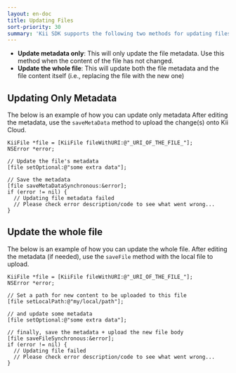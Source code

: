 ```yaml
---
layout: en-doc
title: Updating Files
sort-priority: 30
summary: 'Kii SDK supports the following two methods for updating files:'
---
```

* **Update metadata only**: This will only update the file metadata. Use this
  method when the content of the file has not changed.
* **Update the whole file**: This will update both the file metadata and the
  file content itself (i.e., replacing the file with the new one)

## Updating Only Metadata

The below is an example of how you can update only metadata  After editing the metadata, use the `saveMetaData` method to upload the change(s) onto Kii Cloud.

```objc
KiiFile *file = [KiiFile fileWithURI:@"_URI_OF_THE_FILE_"];
NSError *error;

// Update the file's metadata
[file setOptional:@"some extra data"];

// Save the metadata
[file saveMetaDataSynchronous:&error];
if (error != nil) {
  // Updating file metadata failed
  // Please check error description/code to see what went wrong...
}
```

## Update the whole file

The below is an example of how you can update the whole file.  After editing the metadata (if needed), use the `saveFile` method with the local file to upload.

```objc
KiiFile *file = [KiiFile fileWithURI:@"_URI_OF_THE_FILE_"];
NSError *error;

// Set a path for new content to be uploaded to this file
[file setLocalPath:@"my/local/path"];

// and update some metadata
[file setOptional:@"some extra data"];

// finally, save the metadata + upload the new file body
[file saveFileSynchronous:&error];
if (error != nil) {
  // Updating file failed
  // Please check error description/code to see what went wrong...
}
```
